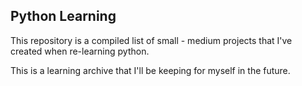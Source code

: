 ## Python Learning

This repository is a compiled list of small - medium projects that I've created when re-learning python.

This is a learning archive that I'll be keeping for myself in the future.
